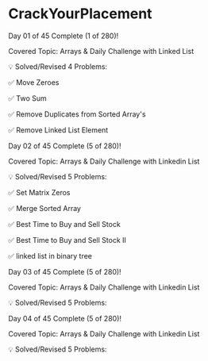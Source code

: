 # CrackYourPlacement

Day 01 of 45 Complete (1 of 280)!

Covered Topic: Arrays & Daily Challenge with Linked List 

💡 Solved/Revised 4 Problems:

✅ Move Zeroes

✅ Two Sum

✅ Remove Duplicates from Sorted Array's 

✅ Remove Linked List Element


Day 02 of 45 Complete (5 of 280)!

Covered Topic: Arrays & Daily Challenge with Linkedin List 

💡 Solved/Revised 5 Problems:

✅ Set Matrix Zeros

✅ Merge Sorted Array

✅ Best Time to Buy and Sell Stock 

✅ Best Time to Buy and Sell Stock II

✅ linked list in binary tree


Day 03 of 45 Complete (5 of 280)!

Covered Topic: Arrays & Daily Challenge with Linkedin List 

💡 Solved/Revised 5 Problems:


Day 04 of 45 Complete (5 of 280)!

Covered Topic: Arrays & Daily Challenge with Linkedin List 

💡 Solved/Revised 5 Problems:



